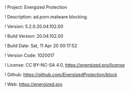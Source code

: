 ! Project: Energized Protection

! Description: ad.porn.malware blocking.

! Version: 5.2.0.20.04.102.00

! Build Version: 20.04.102.00

! Build Date: Sat, 11 Apr 20 00:17:52

! Version Code: 1020017

! License: CC BY-NC-SA 4.0, https://energized.pro/license

! Github: https://github.com/EnergizedProtection/block

! Web: https://energized.pro
